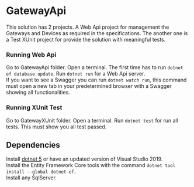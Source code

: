 # GatewayApi
This solution has 2 projects. 
A Web Api project for management the Gateways and Devices as required in the specifications. 
The another one is a Test XUnit project for provide the solution with meaningful tests. 

### Running Web Api
Go to GatewayApi folder. Open a terminal. The first time has to run `dotnet ef database update`. Run `dotnet run` for a Web Api server. <br />
If you want to see a Swagger you can run `dotnet watch run`, this command must open a new tab in your predetermined browser with a Swagger showing all functionalities.

### Running XUnit Test
Go to GatewayXUnit folder. Open a terminal. Run `dotnet test` for run all tests. This must show you all test passed.

## Dependencies
Install [dotnet 5](https://dotnet.microsoft.com/download/dotnet/thank-you/sdk-5.0.300-windows-x64-installer) or have an updated version of Visual Studio 2019. <br />
Install the Entity Framework Core tools with the command `dotnet tool install --global dotnet-ef`. <br />
Install any SqlServer.
